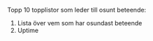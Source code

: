 Topp 10 topplistor som leder till osunt beteende:
1. Lista över vem som har osundast beteende
2. Uptime
